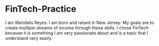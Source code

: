 # FinTech-Practice
I am Wandalis Reyes. I am born and raised in New Jersey. My goals are to create multiple streams of income through these skills. I chose FinTech because it is something I am very passionate about and is a topic that I understand very easily.
